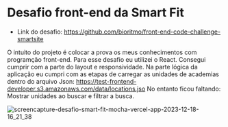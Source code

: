 # Desafio front-end da Smart Fit

- Link do desafio: https://github.com/bioritmo/front-end-code-challenge-smartsite

O intuito do projeto é colocar a prova os meus conhecimentos com programção front-end. Para esse desafio eu utilizei o React. Consegui cumprir com a parte do layout e responsividade. Na parte lógica da aplicação eu cumpri com as etapas de carregar as unidades de academias dentro do arquivo Json: https://test-frontend-developer.s3.amazonaws.com/data/locations.jso
No entanto ficou faltando: Mostrar unidades ao buscar e filtrar a busca.

![screencapture-desafio-smart-fit-mocha-vercel-app-2023-12-18-16_21_38](https://github.com/Guilherme-TI/Desafio-SmartFit/assets/90113778/3112c45f-269f-4312-bc59-82cfd3657d66)
